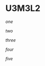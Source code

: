 # U3M3L2
<p><em>one</em><p>
<p><em>two</em><p>
<p><em>three</em><p>
<p><em>four</em><p>
<p><em>five</em><p>
